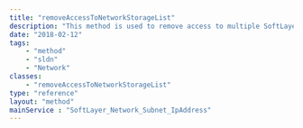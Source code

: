 ```yaml
---
title: "removeAccessToNetworkStorageList"
description: "This method is used to remove access to multiple SoftLayer_Network_Storage volumes "
date: "2018-02-12"
tags:
    - "method"
    - "sldn"
    - "Network"
classes:
    - "removeAccessToNetworkStorageList"
type: "reference"
layout: "method"
mainService : "SoftLayer_Network_Subnet_IpAddress"
---
```

